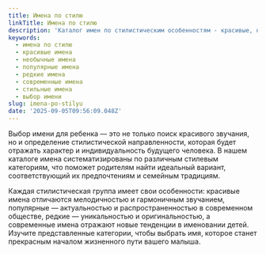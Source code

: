 ```yaml
---
title: Имена по стилю
linkTitle: Имена по стилю
description: 'Каталог имен по стилистическим особенностям - красивые, необычные, популярные, редкие и современные имена для детей с подробными характеристиками.'
keywords:
  - имена по стилю
  - красивые имена
  - необычные имена
  - популярные имена
  - редкие имена
  - современные имена
  - стильные имена
  - выбор имени
slug: imena-po-stilyu
date: '2025-09-05T09:56:09.048Z'
---
```


Выбор имени для ребенка — это не только поиск красивого звучания, но и определение стилистической направленности, которая будет отражать характер и индивидуальность будущего человека. В нашем каталоге имена систематизированы по различным стилевым категориям, что поможет родителям найти идеальный вариант, соответствующий их предпочтениям и семейным традициям.

Каждая стилистическая группа имеет свои особенности: красивые имена отличаются мелодичностью и гармоничным звучанием, популярные — актуальностью и распространенностью в современном обществе, редкие — уникальностью и оригинальностью, а современные имена отражают новые тенденции в именовании детей. Изучите представленные категории, чтобы выбрать имя, которое станет прекрасным началом жизненного пути вашего малыша.
